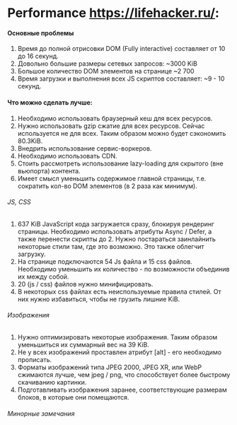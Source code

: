 # Performance https://lifehacker.ru/:

  #### Основные проблемы
  1. Время до полной отрисовки DOM (Fully interactive) составляет от 10 до 16 секунд.
  2. Довольно большие размеры сетевых запросов: ~3000 KiB
  3. Большое количество DOM элементов на странице ~2 700
  4. Время загрузки и выполнения всех JS скриптов составляет: ~9 - 10 секунд.

  #### Что можно сделать лучше:
  1. Необходимо использовать браузерный кеш для всех ресурсов.
  2. Нужно использовать gzip сжатие для всех ресурсов. Сейчас используется не для всех. Таким образом можно будет сэкономить 80.3KiB.
  3. Внедрить использование сервис-воркеров.
  4. Необходимо использовать CDN.
  5. Стоить рассмотреть использование lazy-loading для скрытого (вне вьюпорта) контента.
  6. Имеет смысл уменьшить содержимое главной страницы, т.е. сократить кол-во DOM элементов (в 2 раза как минимум).

  ###### JS, CSS
  1. 637 KiB JavaScript кода загружается сразу, блокируя рендеринг страницы. Необходимо использовать атрибуты Async / Defer, а также перенести скрипты до 2. Нужно постараться заинлайнить некоторые стили там, где это возможно. Это также облегчит загрузку.
  3. На странице подключаются 54 Js файла и 15 css файлов. Необходимо уменьшить их количество - по возможности объединив их между собой.
  4. 20 (js / css) файлов нужно минифицировать.
  5. В некоторых css файлах есть неиспользуемые правила стилей. От них нужно избавиться, чтобы не грузить лишние KiB.

  ###### Изображения
  1. Нужно оптимизировать некоторые изображения. Таким образом уменьшиться их суммарный вес на 39 KiB.
  2. Не у всех изображений проставлен атрибут [alt] - его необходимо прописать.
  3. Форматы изображений типа JPEG 2000, JPEG XR, или WebP сжимаются лучше, чем jpeg / png, что способствует более быстрому скачиванию картинки.
  4. Подготавливать изображения заранее, соответствующие размерам блоков, в которые они помещаются.

  ###### Минорные замечания
